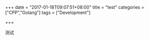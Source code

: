 +++
date = "2017-01-18T09:07:51+08:00"
title = "test"
categories = ["CPP","Golang"]
tags = ["Development"]

+++

测试
